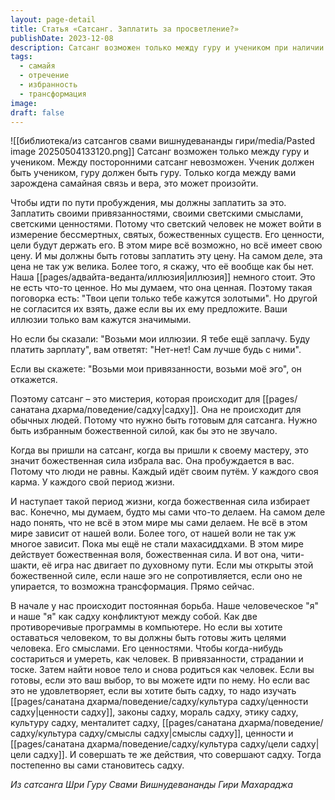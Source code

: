 ```yaml
---
layout: page-detail
title: Статья «Сатсанг. Заплатить за просветление?»
publishDate: 2023-12-08
description: Сатсанг возможен только между гуру и учеником при наличии глубокой веры и самайной связи. Для пробуждения нужно отказаться от светских привязанностей и иллюзий, которые лишь кажутся ценными. Сатсанг - мистерия для избранных божественной силой, а трансформация возможна лишь при открытости чити-шакти и готовности принять ценности садху. Постепенно, следуя этому пути, человек становится садху.
tags:
  - самайя
  - отречение
  - избранность
  - трансформация
image: 
draft: false
---
```

![[библиотека/из сатсангов свами вишнудевананды гири/media/Pasted image 20250504133120.png]]
 Сатсанг возможен только между гуру и учеником. Между посторонними сатсанг невозможен. Ученик должен быть учеником, гуру должен быть гуру. Только когда между вами зарождена самайная связь и вера, это может произойти. 

 Чтобы идти по пути пробуждения, мы должны заплатить за это. Заплатить своими привязанностями, своими светскими смыслами, светскими ценностями. Потому что светский человек не может войти в измерение бессмертных, святых, божественных существ. Его ценности, цели будут держать его. В этом мире всё возможно, но всё имеет свою цену. И мы должны быть готовы заплатить эту цену. На самом деле, эта цена не так уж велика. Более того, я скажу, что её вообще как бы нет. Наша [[pages/адвайта-веданта/иллюзия|иллюзия]] немного стоит. Это не есть что-то ценное. Но мы думаем, что она ценная. Поэтому такая поговорка есть: "Твои цепи только тебе кажутся золотыми". Но другой не согласится их взять, даже если вы их ему предложите. Ваши иллюзии только вам кажутся значимыми. 

 Но если бы сказали: "Возьми мои иллюзии. Я тебе ещё заплачу. Буду платить зарплату", вам ответят: "Нет-нет! Сам лучше будь с ними". 

 Если вы скажете: "Возьми мои привязанности, возьми моё эго", он откажется. 

 Поэтому сатсанг – это мистерия, которая происходит для [[pages/санатана дхарма/поведение/садху|садху]]. Она не происходит для обычных людей. Потому что нужно быть готовым для сатсанга. Нужно быть избранным божественной силой, как бы это не звучало.

 Когда вы пришли на сатсанг, когда вы пришли к своему мастеру, это значит божественная сила избрала вас. Она пробуждается в вас. Потому что люди не равны. Каждый идёт своим путём. У каждого своя карма. У каждого свой период жизни. 

 И наступает такой период жизни, когда божественная сила избирает вас. Конечно, мы думаем, будто мы сами что-то делаем. На самом деле надо понять, что не всё в этом мире мы сами делаем. Не всё в этом мире зависит от нашей воли. Более того, от нашей воли не так уж многое зависит. Пока мы ещё не стали махасиддхами. В этом мире действует божественная воля, божественная сила. И вот она, чити-шакти, её игра нас двигает по духовному пути. Если мы открыты этой божественной силе, если наше эго не сопротивляется, если оно не упирается, то возможна трансформация. Прямо сейчас. 

 В начале у нас происходит постоянная борьба. Наше человеческое "я" и наше "я" как садху конфликтуют между собой. Как две противоречивые программы в компьютере. Но если вы хотите оставаться человеком, то вы должны быть готовы жить целями человека. Его смыслами. Его ценностями. Чтобы когда-нибудь состариться и умереть, как человек. В привязанности, страдании и тоске. Затем найти новое тело и снова родиться как человек. Если вы готовы, если это ваш выбор, то вы можете идти по нему. Но если вас это не удовлетворяет, если вы хотите быть садху, то надо изучать [[pages/санатана дхарма/поведение/садху/культура садху/ценности садху|ценности садху]], законы садху, мораль садху, этику садху, культуру садху, менталитет садху, [[pages/санатана дхарма/поведение/садху/культура садху/смыслы садху|смыслы садху]], ценности и [[pages/санатана дхарма/поведение/садху/культура садху/цели садху|цели садху]]. И совершать те же действия, что совершают садху. Тогда постепенно вы сами становитесь садху.

*Из сатсанга Шри Гуру Свами Вишнудевананды Гири Махараджа*